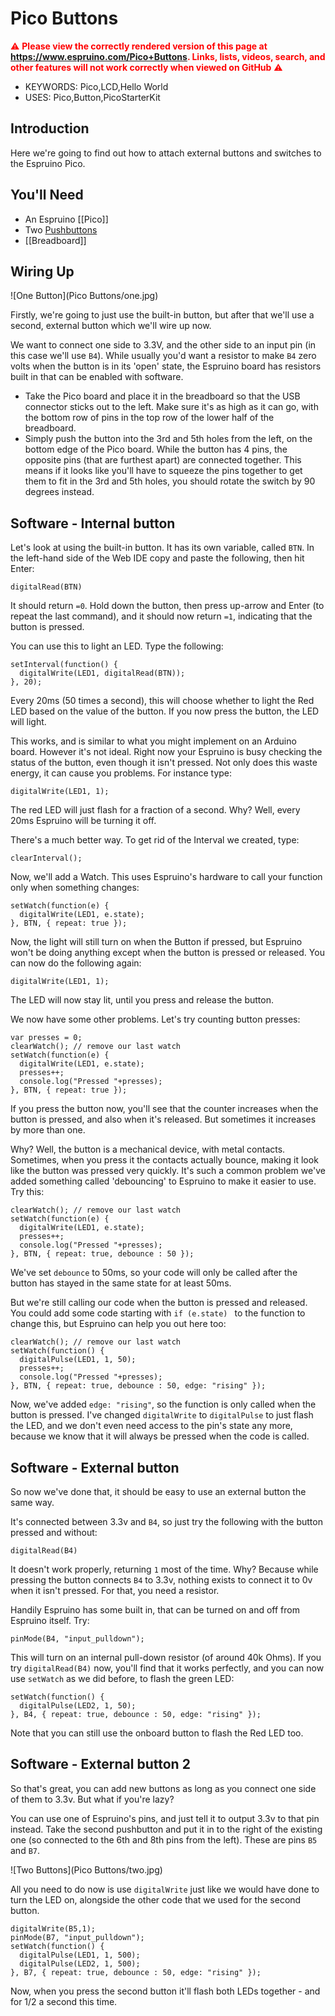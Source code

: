 <!--- Copyright (c) 2015 Gordon Williams, Pur3 Ltd. See the file LICENSE for copying permission. -->
Pico Buttons
===========

<span style="color:red">:warning: **Please view the correctly rendered version of this page at https://www.espruino.com/Pico+Buttons. Links, lists, videos, search, and other features will not work correctly when viewed on GitHub** :warning:</span>

* KEYWORDS: Pico,LCD,Hello World
* USES: Pico,Button,PicoStarterKit

Introduction
-----------

Here we're going to find out how to attach external buttons and switches to the Espruino Pico.

You'll Need
----------

* An Espruino [[Pico]]
* Two [Pushbuttons](/Button)
* [[Breadboard]]

Wiring Up
--------

![One Button](Pico Buttons/one.jpg)

Firstly, we're going to just use the built-in button, but after that we'll use a second, external button which we'll wire up now.

We want to connect one side to 3.3V, and the other side to an input pin (in this case we'll use `B4`). While usually you'd want a resistor to make `B4` zero volts when the button is in its 'open' state, the Espruino board has resistors built in that can be enabled with software.

* Take the Pico board and place it in the breadboard so that the USB connector sticks out to the left. Make sure it's as high as it can go, with the bottom row of pins in the top row of the lower half of the breadboard.
* Simply push the button into the 3rd and 5th holes from the left, on the bottom edge of the Pico board. While the button has 4 pins, the opposite pins (that are furthest apart) are connected together. This means if it looks like you'll have to squeeze the pins together to get them to fit in the 3rd and 5th holes, you should rotate the switch by 90 degrees instead.

Software - Internal button
-----------------------

Let's look at using the built-in button. It has its own variable, called `BTN`. In the left-hand side of the Web IDE copy and paste the following, then hit Enter: 

```
digitalRead(BTN)
```

It should return `=0`. Hold down the button, then press up-arrow and Enter (to repeat the last command), and it should now return `=1`, indicating that the button is pressed.

You can use this to light an LED. Type the following:

```
setInterval(function() {
  digitalWrite(LED1, digitalRead(BTN));
}, 20);
```

Every 20ms (50 times a second), this will choose whether to light the Red LED based on the value of the button. If you now press the button, the LED will light.

This works, and is similar to what you might implement on an Arduino board. However it's not ideal. Right now your Espruino is busy checking the status of the button, even though it isn't pressed. Not only does this waste energy, it can cause you problems. For instance type:

```
digitalWrite(LED1, 1);
```

The red LED will just flash for a fraction of a second. Why? Well, every 20ms Espruino will be turning it off.

There's a much better way. To get rid of the Interval we created, type:

```
clearInterval();
```

Now, we'll add a Watch. This uses Espruino's hardware to call your function only when something changes:

```
setWatch(function(e) {
  digitalWrite(LED1, e.state);
}, BTN, { repeat: true });
```

Now, the light will still turn on when the Button if pressed, but Espruino won't be doing anything except when the button is pressed or released. You can now do the following again:

```
digitalWrite(LED1, 1);
```

The LED will now stay lit, until you press and release the button.

We now have some other problems. Let's try counting button presses:

```
var presses = 0;
clearWatch(); // remove our last watch
setWatch(function(e) {
  digitalWrite(LED1, e.state);
  presses++;
  console.log("Pressed "+presses);
}, BTN, { repeat: true });
```

If you press the button now, you'll see that the counter increases when the button is pressed, and also when it's released. But sometimes it increases by more than one.

Why? Well, the button is a mechanical device, with metal contacts. Sometimes, when you press it the contacts actually bounce, making it look like the button was pressed very quickly. It's such a common problem we've added something called 'debouncing' to Espruino to make it easier to use. Try this:

```
clearWatch(); // remove our last watch
setWatch(function(e) {
  digitalWrite(LED1, e.state);
  presses++;
  console.log("Pressed "+presses);
}, BTN, { repeat: true, debounce : 50 });
```

We've set `debounce` to 50ms, so your code will only be called after the button has stayed in the same state for at least 50ms.

But we're still calling our code when the button is pressed and released. You could add some code starting with `if (e.state) ` to the function to change this, but Espruino can help you out here too:

```
clearWatch(); // remove our last watch
setWatch(function() {
  digitalPulse(LED1, 1, 50);
  presses++;
  console.log("Pressed "+presses);
}, BTN, { repeat: true, debounce : 50, edge: "rising" });
```

Now, we've added `edge: "rising"`, so the function is only called when the button is pressed. I've changed `digitalWrite` to `digitalPulse` to just flash the LED, and we don't even need access to the pin's state any more, because we know that it will always be pressed when the code is called.


Software - External button
-----------------------

So now we've done that, it should be easy to use an external button the same way.

It's connected between 3.3v and `B4`, so just try the following with the button pressed and without:

```
digitalRead(B4)
```

It doesn't work properly, returning `1` most of the time. Why? Because while pressing the button connects `B4` to 3.3v, nothing exists to connect it to 0v when it isn't pressed. For that, you need a resistor.

Handily Espruino has some built in, that can be turned on and off from Espruino itself. Try:

```
pinMode(B4, "input_pulldown");
```

This will turn on an internal pull-down resistor (of around 40k Ohms). If you try `digitalRead(B4)` now, you'll find that it works perfectly, and you can now use `setWatch` as we did before, to flash the green LED:

```
setWatch(function() {
  digitalPulse(LED2, 1, 50);
}, B4, { repeat: true, debounce : 50, edge: "rising" });
```

Note that you can still use the onboard button to flash the Red LED too.

Software - External button 2
-------------------------

So that's great, you can add new buttons as long as you connect one side of them to 3.3v. But what if you're lazy?

You can use one of Espruino's pins, and just tell it to output 3.3v to that pin instead. Take the second pushbutton and put it in to the right of the existing one (so connected to the 6th and 8th pins from the left). These are pins `B5` and `B7`.

![Two Buttons](Pico Buttons/two.jpg)

All you need to do now is use `digitalWrite` just like we would have done to turn the LED on, alongside the other code that we used for the second button.

```
digitalWrite(B5,1);
pinMode(B7, "input_pulldown");
setWatch(function() {
  digitalPulse(LED1, 1, 500);
  digitalPulse(LED2, 1, 500);
}, B7, { repeat: true, debounce : 50, edge: "rising" });
```

Now, when you press the second button it'll flash both LEDs together - and for 1/2 a second this time.
